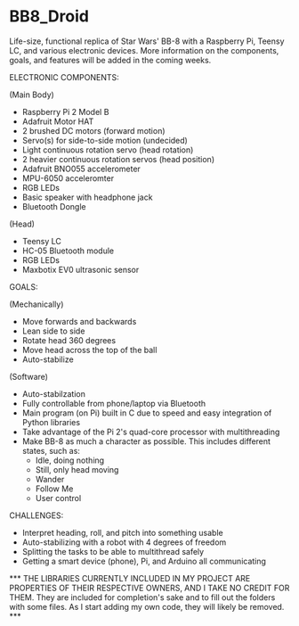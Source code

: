 # BB8_Droid
Life-size, functional replica of Star Wars' BB-8 with a Raspberry Pi,
Teensy LC, and various electronic devices. More information on the
components, goals, and features will be added in the coming weeks.

ELECTRONIC COMPONENTS:

(Main Body)
- Raspberry Pi 2 Model B
- Adafruit Motor HAT
- 2 brushed DC motors (forward motion)
- Servo(s) for side-to-side motion (undecided)
- Light continuous rotation servo (head rotation)
- 2 heavier continuous rotation servos (head position)
- Adafruit BNO055 accelerometer
- MPU-6050 acceleromter
- RGB LEDs
- Basic speaker with headphone jack
- Bluetooth Dongle

(Head)
- Teensy LC
- HC-05 Bluetooth module
- RGB LEDs
- Maxbotix EV0 ultrasonic sensor

GOALS:

(Mechanically)
- Move forwards and backwards
- Lean side to side
- Rotate head 360 degrees
- Move head across the top of the ball
- Auto-stabilize

(Software)
- Auto-stabilzation
- Fully controllable from phone/laptop via Bluetooth
- Main program (on Pi) built in C due to speed and easy integration of Python libraries
- Take advantage of the Pi 2's quad-core processor with multithreading
- Make BB-8 as much a character as possible. This includes different states, such as:
  - Idle, doing nothing
  - Still, only head moving
  - Wander
  - Follow Me
  - User control

CHALLENGES:

- Interpret heading, roll, and pitch into something usable
- Auto-stabilizing with a robot with 4 degrees of freedom
- Splitting the tasks to be able to multithread safely
- Getting a smart device (phone), Pi, and Arduino all communicating

*** THE LIBRARIES CURRENTLY INCLUDED IN MY PROJECT ARE PROPERTIES OF THEIR RESPECTIVE OWNERS,
AND I TAKE NO CREDIT FOR THEM.  They are included for completion's sake and to fill out the
folders with some files. As I start adding my own code, they will likely be removed. ***
